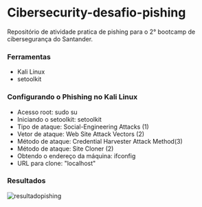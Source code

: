 # Cibersecurity-desafio-pishing
Repositório de atividade pratica de pishing para o 2° bootcamp de cibersegurança do Santander.

### **Ferramentas**
* Kali Linux
* setoolkit

### **Configurando o Phishing no Kali Linux**
* Acesso root: sudo su
* Iniciando o setoolkit: setoolkit
* Tipo de ataque: Social-Engineering Attacks (1)
* Vetor de ataque: Web Site Attack Vectors (2)
* Método de ataque: Credential Harvester Attack Method(3)  
* Método de ataque: Site Cloner (2)
* Obtendo o endereço da máquina: ifconfig
* URL para clone: "localhost"

### **Resultados**

![resultadopishing](https://github.com/user-attachments/assets/dd6de980-6109-475b-9517-13341a37583d)

